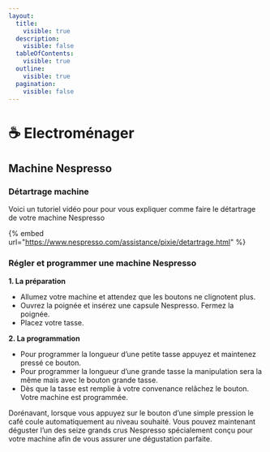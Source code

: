 ```yaml
---
layout:
  title:
    visible: true
  description:
    visible: false
  tableOfContents:
    visible: true
  outline:
    visible: true
  pagination:
    visible: false
---
```


# ☕ Electroménager

## **Machine Nespresso**

### Détartrage machine

Voici un tutoriel vidéo pour pour vous expliquer comme faire le détartrage de votre machine Nespresso

{% embed url="https://www.nespresso.com/assistance/pixie/detartrage.html" %}

### Régler et programmer une machine Nespresso

**1. La préparation**

* Allumez votre machine et attendez que les boutons ne clignotent plus.
* Ouvrez la poignée et insérez une capsule Nespresso. Fermez la poignée.
* Placez votre tasse.

**2. La programmation**

* Pour programmer la longueur d’une petite tasse appuyez et maintenez pressé ce bouton.
* Pour programmer la longueur d’une grande tasse la manipulation sera la même mais avec le bouton grande tasse.
* Dès que la tasse est remplie à votre convenance relâchez le bouton. Votre machine est programmée.

Dorénavant, lorsque vous appuyez sur le bouton d’une simple pression le café coule automatiquement au niveau souhaité. Vous pouvez maintenant déguster l’un des seize grands crus Nespresso spécialement conçu pour votre machine afin de vous assurer une dégustation parfaite.
